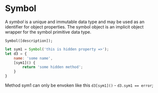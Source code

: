 # Symbol
A *symbol* is a unique and immutable data type and may be used as an identifier for object properties. The symbol object is an implicit object wrapper for the symbol primitive data type.

`Symbol([description]);`
```js
let sym1 = Symbol('this is hidden property =>');
let d3 = {
    name: 'some name',
    [sym1]() {
        return 'some hidden method';
    }
}
```
Method sym1 can only be envoken like this `d3[sym1]()` - `d3.sym1 == error`;
